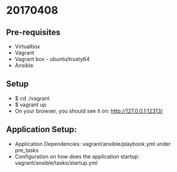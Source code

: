 # 20170408
## Pre-requisites
* Virtualbox
* Vagrant
* Vagrant box - ubuntu/trusty64
* Ansible

## Setup
* $ cd ./vagrant
* $ vagrant up
* On your browser, you should see it on: http://127.0.0.1:12313/

## Application Setup:
* Application Dependencies: vagrant/ansible/playbook.yml under pre_tasks
* Configuration on how does the application startup: vagrant/ansible/tasks/startup.yml
